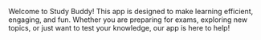 Welcome to Study Buddy! This app is designed to make learning efficient, engaging, and fun. Whether you are preparing for exams, exploring new topics, or just want to test your knowledge, our app is here to help!
